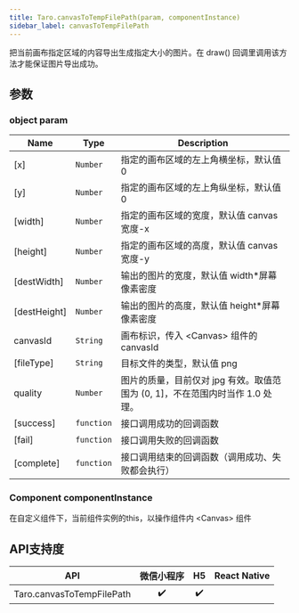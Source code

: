 ```yaml
---
title: Taro.canvasToTempFilePath(param, componentInstance)
sidebar_label: canvasToTempFilePath
---
```


把当前画布指定区域的内容导出生成指定大小的图片。在 draw() 回调里调用该方法才能保证图片导出成功。

## 参数

### object param

| Name | Type | Description |
| --- | --- | --- |
| [x] | <code>Number</code> | 指定的画布区域的左上角横坐标，默认值 0 |
| [y] | <code>Number</code> | 指定的画布区域的左上角纵坐标，默认值 0 |
| [width] | <code>Number</code> | 指定的画布区域的宽度，默认值 canvas宽度-x |
| [height] | <code>Number</code> | 指定的画布区域的高度，默认值 canvas宽度-y |
| [destWidth] | <code>Number</code> | 输出的图片的宽度，默认值 width*屏幕像素密度 |
| [destHeight] | <code>Number</code> | 输出的图片的高度，默认值 height*屏幕像素密度 |
| canvasId | <code>String</code> | 画布标识，传入 &lt;Canvas&gt; 组件的 canvasId |
| [fileType] | <code>String</code> | 目标文件的类型，默认值 png |
| quality | <code>Number</code> | 图片的质量，目前仅对 jpg 有效。取值范围为 (0, 1]，不在范围内时当作 1.0 处理。 |
| [success] | <code>function</code> | 接口调用成功的回调函数 |
| [fail] | <code>function</code> | 接口调用失败的回调函数 |
| [complete] | <code>function</code> | 接口调用结束的回调函数（调用成功、失败都会执行） |

### Component componentInstance

在自定义组件下，当前组件实例的this，以操作组件内 &lt;Canvas&gt; 组件

## API支持度

| API | 微信小程序 | H5 | React Native |
| :-: | :-: | :-: | :-: |
| Taro.canvasToTempFilePath | ✔️ | ✔️ |  |

